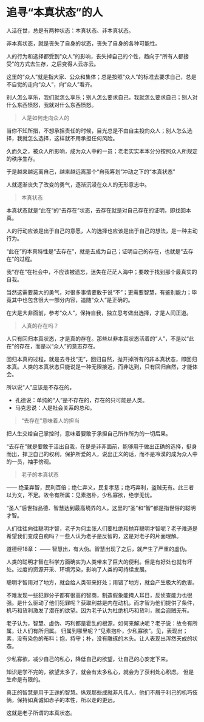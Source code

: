 # 追寻“本真状态”的人

人活在世，总是有两种状态：本真状态、非本真状态。

非本真状态，就是丧失了自身的状态，丧失了自身的各种可能性。

人的行为和选择都受到“众人”的影响，丧失掉自己的个性，趋向于“所有人都接受”的方式去生存，之后变得人云亦云。

这里的“众人”就是指大家、公众和集体；总是按照“众人”的标准去要求自己，总是不自觉的走向“众人”，向“众人”看齐。

别人怎么享乐，我们就怎么享乐；别人怎么要求自己，我就怎么要求自己；别人对什么东西愤怒，我就对什么东西愤怒。

> 人是如何走向众人的

当你不知所措，不想承担责任的时候，目光总是不由自主投向众人；别人怎么选择，我就怎么选择，这样就不用承担任何风险。

久而久之，被众人所影响，成为众人中的一员；老老实实本本分分按照众人所规定的秩序生存。

于是越来越远离自己，越来越远离那个“自我筹划”冲动之下的“本真状态”

人就逐渐丧失了改变的勇气，逐渐沉浸在众人的无形意志中。

> 本真状态

本真状态就是“此在”的“去存在”状态，去存在就是对自己存在的证明，即找回本真。

人的行动应该是出于自己的意愿，人的选择也应该是出于自己的想法，是一种主动行为。

“此在”的本真特性是“去存在”，就是去成为自己；证明自己的存在，也就是“去存在”的过程。

我“存在”在社会中，不应该被遗忘，迷失在茫茫人海中；要敢于找到那个最真实的自我。

当然这需要莫大的勇气，对很多事情要敢于说“不”；更需要智慧，有鉴别能力；毕竟其中也包含很大一部分内容，追随“众人”是正确的。

在大是大非面前，参考“众人”，保持自我，独立思考做出选择，才是人间正道。

> 人真的存在吗？

人只有回归本真状态，才是真的存在。那些以非本真状态活着的“人”，不是以“此在”的存在，而是以“众人”的意志存在。

回归本真的过程，就是去寻找“无”，回归自然，抛开掉所有的非本真状态，即回归本真。人类的本真状态只能说是一种无限接近，而非达到，只有回归自然，才能体会。

所以说“人”应该是不存在的。

- 孔德说：单纯的“人”是不存在的，存在的只可能是人类。
- 马克思说：人是社会关系的总和。

> “去存在”意味着人的担当

把人生交给自己掌控时，意味着要敢于承担自己所作所为的一切后果。

“去存在”就是要敢于活出自我，在是是非非面前，能够用于做出正确的选择，挺身而出，捍卫自己的权利，保护所爱的人，说出正义的话，而不是冷漠的成为众人中的一员，袖手傍观。

> 老子的本真状态

—— 绝圣弃智，民利百倍；绝仁弃义，民复孝慈；绝巧弃利，盗贼无有。此三者以为文，不足。故令有所属：见素抱朴，少私寡欲，绝学无忧。


“圣人”后世指品德、智慧达到最高境界的人。这里的“圣”和“智”都是指世俗的聪明才智。

人们往往向往聪明才智，老子为何主张人们要杜绝和抛弃聪明才智呢？老子难道是希望我们变成白痴吗？一些人认为老子是反智的，这是对老子的片面理解。

道德经18章：
—— 智慧出，有大伪。智慧出现了之后，就产生了严重的虚伪。


人类的聪明才智在科学方面确实为人类带来了巨大的便利。但是有好处也就有坏处。过度的资源开采、环境污染，影响了人类的可持续发展。

聪明才智用对了地方，就会给人类带来好处；用错了地方，就会产生极大的危害。

不难发现一些犯罪分子都有很高的智商，制造假象能掩人耳目，反侦查能力也很强。是什么驱动了他们犯罪呢？获取利益是内在动机，而才智为他们提供了条件，机巧和货利激发了潜在的欲望。因为老子认为杜绝机巧和货利，就会盗贼无有。


老子认为，智慧、虚伪、巧利都是霍乱的根源，如何来解决呢？老子说：故令有所属，让人们有所归属。
归属到哪里呢？“见素抱朴，少私寡欲”。见，表现出；素，没有染色的布料；抱，持守；朴，没有雕琢的木头。让人表现出浑然天成的状态。

少私寡欲，减少自己的私心，降低自己的欲望，让自己的心安定下来。

知识是学不完的，欲望太多了，就会有太多私心，就会为了获利处心积虑。
但是生命是有限的。

真正的智慧是用于正途的智慧。纵观那些成就非凡伟人，他们不屑于利己的机巧伎俩，保持如真诚如赤子的本性，所以走的更远。

这就是老子所谓的本真状态。

